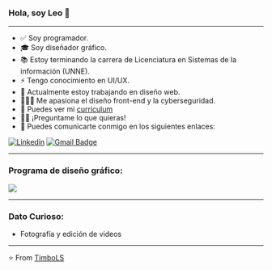 ### Hola, soy Leo 👋 


---------------------------------------------------------------------------------------------------------------------------------------------------------------------------------

- ✅ Soy programador.
- 🎓 Soy diseñador gráfico.
- 📚 Estoy terminando la carrera de Licenciatura en Sistemas de la información (UNNE).
- ⚡ Tengo conocimiento en UI/UX.
- 🌱 Actualmente estoy trabajando en diseño web.
- 👨🏽‍💻  Me apasiona el diseño front-end y la cyberseguridad.
- 📝 Puedes ver mi  [curriculum](https://drive.google.com/file/d/1FTCkOMukrfcah6kb6bSJOvSCEe69Pw2y/view?usp=sharing)
- 💪🏼 ¡Preguntame lo que quieras!
- 💬 Puedes comunicarte conmigo en los siguientes enlaces: 

[![Linkedin](https://img.shields.io/badge/-LinkedIn-blue?style=flat&logo=Linkedin&logoColor=white)](https://www.linkedin.com/in/sanchezleonardojf/)
[![Gmail Badge](https://img.shields.io/badge/-Gmail-c14438?style=flat-square&logo=Gmail&logoColor=white&link=mailto:dacelis0@misena.edu.co)](mailto:timbodg@gmail.com)

---------------------------------------------------------------------------------------------------------------------------------------------------------------------------------

### Programa de diseño gráfico:

  <img align = "center" src = "https://drive.google.com/file/d/1QQe7ntAn72GyXKOiQitn8qQ0MJ-s2SnI/view?usp=sharing" />


---------------------------------------------------------------------------------------------------------------------------------------------------------------------------------

### Dato Curioso: 
- Fotografía y edición de videos
---------------------------------------------------------------------------------------------------------------------------------------------------------------------------------

⭐️ From [TimboLS](https://github.com/TimboLS)
